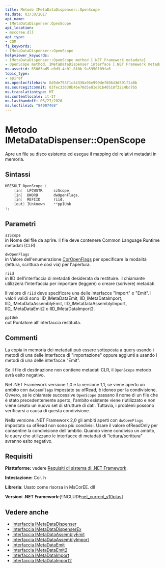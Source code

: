 ```yaml
---
title: Metodo IMetaDataDispenser::OpenScope
ms.date: 03/30/2017
api_name:
- IMetaDataDispenser.OpenScope
api_location:
- mscoree.dll
api_type:
- COM
f1_keywords:
- IMetaDataDispenser::OpenScope
helpviewer_keywords:
- IMetaDataDispenser::OpenScope method [.NET Framework metadata]
- OpenScope method, IMetaDataDispenser interface [.NET Framework metadata]
ms.assetid: 65063ad5-e0d9-4c01-8f8b-9a5950109fa6
topic_type:
- apiref
ms.openlocfilehash: 8d9de753f1c44338a96e990def80643d591f2a8b
ms.sourcegitcommit: 03fec33630b46e78d5e81e91b40518f32c4bd7b5
ms.translationtype: MT
ms.contentlocale: it-IT
ms.lasthandoff: 05/27/2020
ms.locfileid: "84007468"
---
```

# <a name="imetadatadispenseropenscope-method"></a>Metodo IMetaDataDispenser::OpenScope
Apre un file su disco esistente ed esegue il mapping dei relativi metadati in memoria.  
  
## <a name="syntax"></a>Sintassi  
  
```cpp  
HRESULT OpenScope (  
    [in]  LPCWSTR     szScope,
    [in]  DWORD       dwOpenFlags,
    [in]  REFIID      riid,
    [out] IUnknown    **ppIUnk  
);  
```  
  
## <a name="parameters"></a>Parametri  
 `szScope`  
 in Nome del file da aprire. Il file deve contenere Common Language Runtime metadati (CLR).  
  
 `dwOpenFlags`  
 in Valore dell'enumerazione [CorOpenFlags](coropenflags-enumeration.md) per specificare la modalità (lettura, scrittura e così via) per l'apertura.  
  
 `riid`  
 in IID dell'interfaccia di metadati desiderata da restituire. il chiamante utilizzerà l'interfaccia per importare (leggere) o creare (scrivere) metadati.  
  
 Il valore di `riid` deve specificare una delle interfacce "Import" o "Emit". I valori validi sono IID_IMetaDataEmit, IID_IMetaDataImport, IID_IMetaDataAssemblyEmit, IID_IMetaDataAssemblyImport, IID_IMetaDataEmit2 o IID_IMetaDataImport2.  
  
 `ppIUnk`  
 out Puntatore all'interfaccia restituita.  
  
## <a name="remarks"></a>Commenti  
 La copia in memoria dei metadati può essere sottoposta a query usando i metodi di una delle interfacce di "importazione" oppure aggiunti a usando i metodi di una delle interfacce "Emit".  
  
 Se il file di destinazione non contiene metadati CLR, il `OpenScope` metodo avrà esito negativo.  
  
 Nel .NET Framework versione 1,0 e la versione 1,1, se viene aperto un ambito con `dwOpenFlags` impostato su ofRead, è idoneo per la condivisione. Ovvero, se le chiamate successive `OpenScope` passano il nome di un file che è stato precedentemente aperto, l'ambito esistente viene riutilizzato e non viene creato un nuovo set di strutture di dati. Tuttavia, i problemi possono verificarsi a causa di questa condivisione.  
  
 Nella versione .NET Framework 2,0 gli ambiti aperti con `dwOpenFlags` impostato su ofRead non sono più condivisi. Usare il valore ofReadOnly per consentire la condivisione dell'ambito. Quando viene condiviso un ambito, le query che utilizzano le interfacce di metadati di "lettura/scrittura" avranno esito negativo.  
  
## <a name="requirements"></a>Requisiti  
 **Piattaforme:** vedere [Requisiti di sistema di .NET Framework](../../get-started/system-requirements.md).  
  
 **Intestazione:** Cor. h  
  
 **Libreria:** Usato come risorsa in MsCorEE. dll  
  
 **Versioni .NET Framework:**[!INCLUDE[net_current_v10plus](../../../../includes/net-current-v10plus-md.md)]  
  
## <a name="see-also"></a>Vedere anche

- [Interfaccia IMetaDataDispenser](imetadatadispenser-interface.md)
- [Interfaccia IMetaDataDispenserEx](imetadatadispenserex-interface.md)
- [Interfaccia IMetaDataAssemblyEmit](imetadataassemblyemit-interface.md)
- [Interfaccia IMetaDataAssemblyImport](imetadataassemblyimport-interface.md)
- [Interfaccia IMetaDataEmit](imetadataemit-interface.md)
- [Interfaccia IMetaDataEmit2](imetadataemit2-interface.md)
- [Interfaccia IMetaDataImport](imetadataimport-interface.md)
- [Interfaccia IMetaDataImport2](imetadataimport2-interface.md)
